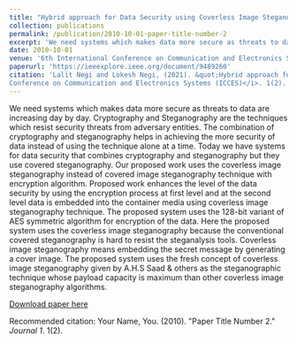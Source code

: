 ```yaml
---
title: "Hybrid approach for Data Security using Coverless Image Steganography with AES"
collection: publications
permalink: /publication/2010-10-01-paper-title-number-2
excerpt: 'We need systems which makes data more secure as threats to data are increasing day by day. Cryptography and Steganography are the techniques which resist security threats from adversary entities. The combination of cryptography and steganography helps in achieving the more security of data instead of using the technique alone at a time. Today we have systems for data security that combines cryptography and steganography but they use covered steganography. Our proposed work uses the coverless image steganography instead of covered image steganography technique with encryption algorithm. Proposed work enhances the level of the data security by using the encryption process at first level and at the second level data is embedded into the container media using coverless image steganography technique. The proposed system uses the 128-bit variant of AES symmetric algorithm for encryption of the data. Here the proposed system uses the coverless image steganography because the conventional covered steganography is hard to resist the steganalysis tools. Coverless image steganography means embedding the secret message by generating a cover image. The proposed system uses the fresh concept of coverless image steganography given by AHS Saad & others as the steganographic technique whose payload capacity is maximum than other coverless image steganography algorithms.'
date: 2010-10-01
venue: '6th International Conference on Communication and Electronics Systems (ICCES)'
paperurl: 'https://ieeexplore.ieee.org/document/9489260'
citation: 'Lalit Negi and Lokesh Negi, (2021). &quot;Hybrid approach for Data Security using Coverless Image Steganography with AES.&quot; <i>6th International
Conference on Communication and Electronics Systems (ICCES)</i>. 1(2).'
---
```

We need systems which makes data more secure as threats to data are increasing day by day. Cryptography and Steganography are the techniques which resist security threats from adversary entities. The combination of cryptography and steganography helps in achieving the more security of data instead of using the technique alone at a time. Today we have systems for data security that combines cryptography and steganography but they use covered steganography. Our proposed work uses the coverless image steganography instead of covered image steganography technique with encryption algorithm. Proposed work enhances the level of the data security by using the encryption process at first level and at the second level data is embedded into the container media using coverless image steganography technique. The proposed system uses the 128-bit variant of AES symmetric algorithm for encryption of the data. Here the proposed system uses the coverless image steganography because the conventional covered steganography is hard to resist the steganalysis tools. Coverless image steganography means embedding the secret message by generating a cover image. The proposed system uses the fresh concept of coverless image steganography given by A.H.S Saad & others as the steganographic technique whose payload capacity is maximum than other coverless image steganography algorithms.

[Download paper here](https://ieeexplore.ieee.org/document/9489260)

Recommended citation: Your Name, You. (2010). "Paper Title Number 2." <i>Journal 1</i>. 1(2).
